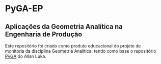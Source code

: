 # PyGA-EP
<h2>Aplicações da Geometria Analítica na Engenharia de Produção</h2>

Este repositório foi criado como produto educacional do projeto de monitoria da disciplina Geometria Analítica, tendo como base o repositório [PyGA](https://github.com/Allan-Luka/PyGA/) do Allan Luka.
